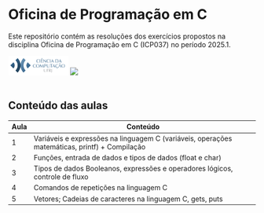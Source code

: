 # Oficina de Programação em C


Este repositório contém as resoluções dos exercícios propostos na disciplina Oficina de Programação em C (ICP037) no período 2025.1. 

<div>
  <img height="40px" src="https://github.com/herianc/car-accidents-brazil/blob/main/assets/logo_dcc.png?raw=true"/>
  <img height="45px" src="https://ufrj.br/wp-content/uploads/2024/02/cor-horizontal.png"/>
</div>

<br>

## Conteúdo das aulas 


| Aula | Conteúdo                                                                                      |
| ---- | --------------------------------------------------------------------------------------------- |
| 1    | Variáveis e expressões na linguagem C (variáveis, operações matemáticas, printf) + Compilação |
| 2    | Funções, entrada de dados e tipos de dados (float e char)                                     |
| 3    | Tipos de dados Booleanos, expressões e operadores lógicos, controle de fluxo                  |
| 4    | Comandos de repetições na linguagem C                                                         |
| 5    | Vetores; Cadeias de caracteres na linguagem C, gets, puts                                     |



